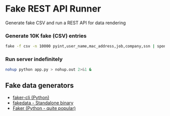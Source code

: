# Fake REST API Runner

Generate fake CSV and run a REST API for data rendering


### Generate 10K fake (CSV) entries

```sh
fake -f csv -n 10000 pyint,user_name,mac_address,job,company,ssn | sponge input.csv
```


### Run server indefinitely

```bash
nohup python app.py > nohup.out 2>&1 &
```

## Fake data generators

* [faker-cli (Python)](https://github.com/dacort/faker-cli/tree/main)
* [fakedata - Standalone binary](https://github.com/lucapette/fakedata)
* [Faker (Python - quite popular)](https://github.com/joke2k/faker)
